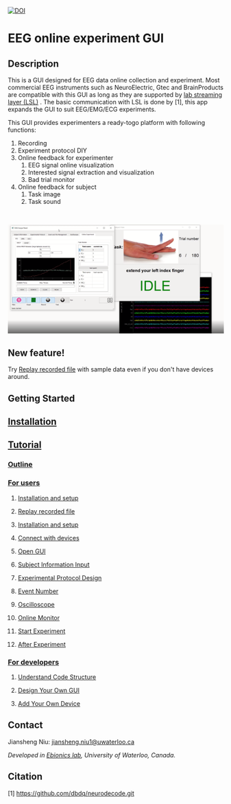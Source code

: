 [![DOI](https://zenodo.org/badge/268858214.svg)](https://zenodo.org/badge/latestdoi/268858214)


# EEG online experiment GUI

## Description

This is a GUI designed for EEG data online collection and experiment. Most commercial EEG 
instruments such as NeuroElectric, Gtec and BrainProducts are compatible with this GUI as 
long as they are supported by [lab streaming layer (LSL)](https://labstreaminglayer.readthedocs.io/info/supported_devices.html) . The basic communication with LSL is done by [1], 
this app expands the GUI to suit EEG/EMG/ECG experiments.

This GUI provides experimenters a ready-togo platform with following functions:
1. Recording
2. Experiment protocol DIY
3. Online feedback for experimenter
    1. EEG signal online visualization
    2. Interested signal extraction and visualization 
    3. Bad trial monitor
4. Online feedback for subject
    1. Task image
    2. Task sound
<br>

![Alt text](docs/tutorial_images/Exp_record.png?raw=true)

## New feature!
Try [Replay recorded file](https://willsniu186.github.io/EEG-online-Experiment-GUI/build/html/Replay.html) with sample data even if you don't have devices around.

## Getting Started


## [Installation](https://willsniu186.github.io/EEG-online-Experiment-GUI/build/html/Installation_and_setup.html)


## [Tutorial](https://willsniu186.github.io/EEG-online-Experiment-GUI/build/html/Tutorial.html)

### [Outline](https://willsniu186.github.io/EEG-online-Experiment-GUI/build/html/Tutorial_outline.html)

### [For users](https://willsniu186.github.io/EEG-online-Experiment-GUI/build/html/Tutorial_for_users.html)

   1. [Installation and setup](https://willsniu186.github.io/EEG-online-Experiment-GUI/build/html/Installation_and_setup.html)

   2. [Replay recorded file](https://willsniu186.github.io/EEG-online-Experiment-GUI/build/html/Replay.html)

   3. [Installation and setup](https://willsniu186.github.io/EEG-online-Experiment-GUI/build/html/Installation_and_setup.html)

   4. [Connect with devices](https://willsniu186.github.io/EEG-online-Experiment-GUI/build/html/Connect_with_device.html)

   5. [Open GUI](https://willsniu186.github.io/EEG-online-Experiment-GUI/build/html/Open_GUI.html)

   6. [Subject Information Input](https://willsniu186.github.io/EEG-online-Experiment-GUI/build/html/Sub_info.html)

   7. [Experimental Protocol Design](https://willsniu186.github.io/EEG-online-Experiment-GUI/build/html/Exp_protocol_design.html)

   8. [Event Number](https://willsniu186.github.io/EEG-online-Experiment-GUI/build/html/Event_number.html)

   9. [Oscilloscope](https://willsniu186.github.io/EEG-online-Experiment-GUI/build/html/Scope.html)

   10. [Online Monitor](https://willsniu186.github.io/EEG-online-Experiment-GUI/build/html/Online_monitor.html)

   11. [Start Experiment](https://willsniu186.github.io/EEG-online-Experiment-GUI/build/html/Start_exp.html)

   12. [After Experiment](https://willsniu186.github.io/EEG-online-Experiment-GUI/build/html/After_exp.html)

### [For developers](https://willsniu186.github.io/EEG-online-Experiment-GUI/build/html/Tutorial_for_developers.html)

   1. [Understand Code Structure](https://willsniu186.github.io/EEG-online-Experiment-GUI/build/html/Understand_the_code_structure.html)

   2. [Design Your Own GUI](https://willsniu186.github.io/EEG-online-Experiment-GUI/build/html/Design_your_own_GUI.html)

   3. [Add Your Own Device](https://willsniu186.github.io/EEG-online-Experiment-GUI/build/html/Add_your_own_device.html)

## Contact
Jiansheng Niu: jiansheng.niu1@uwaterloo.ca

_Developed in [Ebionics lab](https://uwaterloo.ca/engineering-bionics-lab/), University of Waterloo, Canada._
## Citation
[1] https://github.com/dbdq/neurodecode.git


